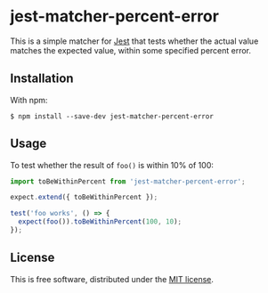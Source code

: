 # jest-matcher-percent-error

This is a simple matcher for [Jest](https://facebook.github.io/jest) that tests
whether the actual value matches the expected value, within some specified
percent error.

## Installation

With npm:

```shell
$ npm install --save-dev jest-matcher-percent-error
```

## Usage

To test whether the result of `foo()` is within 10% of 100:

```javascript
import toBeWithinPercent from 'jest-matcher-percent-error';

expect.extend({ toBeWithinPercent });

test('foo works', () => {
  expect(foo()).toBeWithinPercent(100, 10);
});
```

## License

This is free software, distributed under the [MIT
license](https://opensource.org/licenses/MIT).
